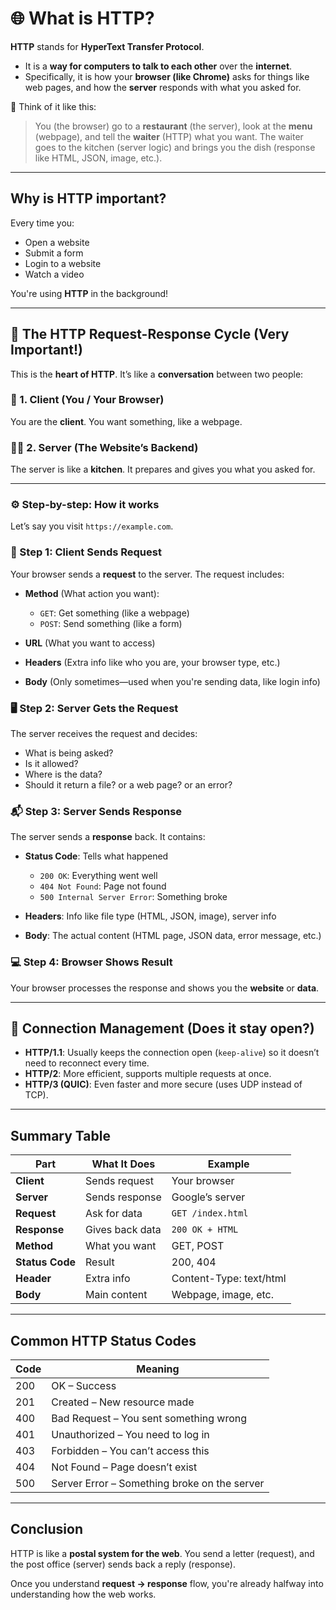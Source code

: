 # 🌐 What is HTTP?

**HTTP** stands for **HyperText Transfer Protocol**.

* It is a **way for computers to talk to each other** over the **internet**.
* Specifically, it is how your **browser (like Chrome)** asks for things like web pages, and how the **server** responds with what you asked for.

📌 Think of it like this:

> You (the browser) go to a **restaurant** (the server), look at the **menu** (webpage), and tell the **waiter** (HTTP) what you want. The waiter goes to the kitchen (server logic) and brings you the dish (response like HTML, JSON, image, etc.).

---

## Why is HTTP important?

Every time you:

* Open a website
* Submit a form
* Login to a website
* Watch a video

You're using **HTTP** in the background!

---

## 🔄 The HTTP Request-Response Cycle (Very Important!)

This is the **heart of HTTP**. It’s like a **conversation** between two people:

### 👤 1. Client (You / Your Browser)

You are the **client**. You want something, like a webpage.

### 🧑‍🍳 2. Server (The Website’s Backend)

The server is like a **kitchen**. It prepares and gives you what you asked for.

---

### ⚙️ Step-by-step: How it works

Let’s say you visit `https://example.com`.

### 📨 Step 1: Client Sends Request

Your browser sends a **request** to the server. The request includes:

* **Method** (What action you want):

  * `GET`: Get something (like a webpage)
  * `POST`: Send something (like a form)
* **URL** (What you want to access)
* **Headers** (Extra info like who you are, your browser type, etc.)
* **Body** (Only sometimes—used when you're sending data, like login info)

### 🖥️ Step 2: Server Gets the Request

The server receives the request and decides:

* What is being asked?
* Is it allowed?
* Where is the data?
* Should it return a file? or a web page? or an error?

### 📬 Step 3: Server Sends Response

The server sends a **response** back. It contains:

* **Status Code**: Tells what happened

  * `200 OK`: Everything went well
  * `404 Not Found`: Page not found
  * `500 Internal Server Error`: Something broke
* **Headers**: Info like file type (HTML, JSON, image), server info
* **Body**: The actual content (HTML page, JSON data, error message, etc.)

### 💻 Step 4: Browser Shows Result

Your browser processes the response and shows you the **website** or **data**.

---

## 🔄 Connection Management (Does it stay open?)

* **HTTP/1.1**: Usually keeps the connection open (`keep-alive`) so it doesn’t need to reconnect every time.
* **HTTP/2**: More efficient, supports multiple requests at once.
* **HTTP/3 (QUIC)**: Even faster and more secure (uses UDP instead of TCP).

---

## Summary Table

| Part            | What It Does    | Example                 |
| --------------- | --------------- | ----------------------- |
| **Client**      | Sends request   | Your browser            |
| **Server**      | Sends response  | Google’s server         |
| **Request**     | Ask for data    | `GET /index.html`       |
| **Response**    | Gives back data | `200 OK + HTML`         |
| **Method**      | What you want   | GET, POST               |
| **Status Code** | Result          | 200, 404                |
| **Header**      | Extra info      | Content-Type: text/html |
| **Body**        | Main content    | Webpage, image, etc.    |

---

## Common HTTP Status Codes

| Code | Meaning                                      |
| ---- | -------------------------------------------- |
| 200  | OK – Success                                 |
| 201  | Created – New resource made                  |
| 400  | Bad Request – You sent something wrong       |
| 401  | Unauthorized – You need to log in            |
| 403  | Forbidden – You can’t access this            |
| 404  | Not Found – Page doesn’t exist               |
| 500  | Server Error – Something broke on the server |

---

## Conclusion

HTTP is like a **postal system for the web**. You send a letter (request), and the post office (server) sends back a reply (response).

Once you understand **request → response** flow, you're already halfway into understanding how the web works.

